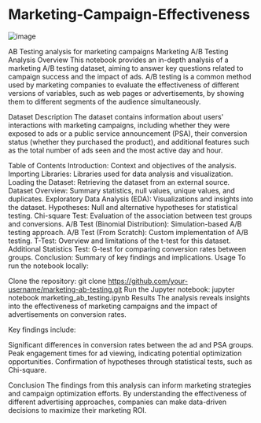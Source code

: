 # Marketing-Campaign-Effectiveness
![image](https://github.com/poojagotur/Marketing-Campaign-Effectiveness/assets/138715091/baf6bfed-365b-4907-85e7-046a2db3125a)

AB Testing analysis for marketing campaigns
Marketing A/B Testing Analysis
Overview
This notebook provides an in-depth analysis of a marketing A/B testing dataset, aiming to answer key questions related to campaign success and the impact of ads. A/B testing is a common method used by marketing companies to evaluate the effectiveness of different versions of variables, such as web pages or advertisements, by showing them to different segments of the audience simultaneously.

Dataset Description
The dataset contains information about users' interactions with marketing campaigns, including whether they were exposed to ads or a public service announcement (PSA), their conversion status (whether they purchased the product), and additional features such as the total number of ads seen and the most active day and hour.

Table of Contents
Introduction: Context and objectives of the analysis.
Importing Libraries: Libraries used for data analysis and visualization.
Loading the Dataset: Retrieving the dataset from an external source.
Dataset Overview: Summary statistics, null values, unique values, and duplicates.
Exploratory Data Analysis (EDA): Visualizations and insights into the dataset.
Hypotheses: Null and alternative hypotheses for statistical testing.
Chi-square Test: Evaluation of the association between test groups and conversions.
A/B Test (Binomial Distribution): Simulation-based A/B testing approach.
A/B Test (From Scratch): Custom implementation of A/B testing.
T-Test: Overview and limitations of the t-test for this dataset.
Additional Statistics Test: G-test for comparing conversion rates between groups.
Conclusion: Summary of key findings and implications.
Usage
To run the notebook locally:

Clone the repository: git clone https://github.com/your-username/marketing-ab-testing.git
Run the Jupyter notebook: jupyter notebook marketing_ab_testing.ipynb
Results
The analysis reveals insights into the effectiveness of marketing campaigns and the impact of advertisements on conversion rates.

Key findings include:

Significant differences in conversion rates between the ad and PSA groups.
Peak engagement times for ad viewing, indicating potential optimization opportunities.
Confirmation of hypotheses through statistical tests, such as Chi-square.


Conclusion
The findings from this analysis can inform marketing strategies and campaign optimization efforts. By understanding the effectiveness of different advertising approaches, companies can make data-driven decisions to maximize their marketing ROI.

